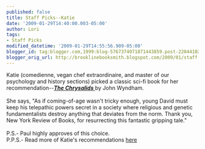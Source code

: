 ```yaml
---
published: false
title: Staff Picks--Katie
date: '2009-01-29T14:40:00.003-05:00'
author: Lori
tags:
- Staff Picks
modified_datetime: '2009-01-29T14:55:56.909-05:00'
blogger_id: tag:blogger.com,1999:blog-5767374071871443859.post-2204410256465444008
blogger_orig_url: http://brooklinebooksmith.blogspot.com/2009/01/staff-picks-katie.html
---
```


Katie (comedienne, vegan chef extraordinaire, and master of our psychology and history sections) picked a classic sci-fi book for her recommendation--<a href="http://brookline.booksense.com/NASApp/store/Product?s=showproduct&amp;isbn=9781590172926"><strong><em>The Chrysalids</em></strong> </a>by John Wyndham.<br /><br />She says, "As if coming-of-age wasn't tricky enough, young David must keep his telepathic powers secret in a society where religious and genetic fundamentalists destroy anything that deviates from the norm. Thank you, New York Review of Books, for resurrecting this fantastic gripping tale."<br /><br />P.S.- Paul highly approves of this choice.<br />P.P.S.- Read more of Katie's recommendations <a href="http://brookline.booksense.com/NASApp/store/IndexJsp?s=storepicks&amp;page=297610">here</a>